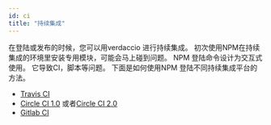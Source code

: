 ```yaml
---
id: ci
title: "持续集成"
---
```

在登陆或发布的时候，您可以用verdaccio 进行持续集成。 初次使用NPM在持续集成的环境里安装专用模块，可能会马上碰到问题。 NPM 登陆命令设计为交互式使用。 它导致CI，脚本等问题。 下面是如何使用NPM 登陆不同持续集成平台的方法。

- [Travis CI](https://remysharp.com/2015/10/26/using-travis-with-private-npm-deps)
- [Circle CI 1.0](https://circleci.com/docs/1.0/npm-login/) 或者[Circle CI 2.0](https://circleci.com/docs/2.0/deployment-integrations/#npm)
- [Gitlab CI](https://www.exclamationlabs.com/blog/continuous-deployment-to-npm-using-gitlab-ci/)
